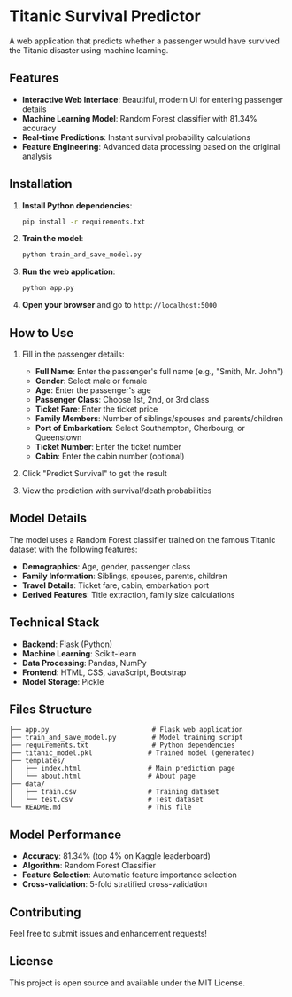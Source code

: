 # Titanic Survival Predictor

A web application that predicts whether a passenger would have survived the Titanic disaster using machine learning.

## Features

- **Interactive Web Interface**: Beautiful, modern UI for entering passenger details
- **Machine Learning Model**: Random Forest classifier with 81.34% accuracy
- **Real-time Predictions**: Instant survival probability calculations
- **Feature Engineering**: Advanced data processing based on the original analysis

## Installation

1. **Install Python dependencies**:
   ```bash
   pip install -r requirements.txt
   ```

2. **Train the model**:
   ```bash
   python train_and_save_model.py
   ```

3. **Run the web application**:
   ```bash
   python app.py
   ```

4. **Open your browser** and go to `http://localhost:5000`

## How to Use

1. Fill in the passenger details:
   - **Full Name**: Enter the passenger's full name (e.g., "Smith, Mr. John")
   - **Gender**: Select male or female
   - **Age**: Enter the passenger's age
   - **Passenger Class**: Choose 1st, 2nd, or 3rd class
   - **Ticket Fare**: Enter the ticket price
   - **Family Members**: Number of siblings/spouses and parents/children
   - **Port of Embarkation**: Select Southampton, Cherbourg, or Queenstown
   - **Ticket Number**: Enter the ticket number
   - **Cabin**: Enter the cabin number (optional)

2. Click "Predict Survival" to get the result

3. View the prediction with survival/death probabilities

## Model Details

The model uses a Random Forest classifier trained on the famous Titanic dataset with the following features:

- **Demographics**: Age, gender, passenger class
- **Family Information**: Siblings, spouses, parents, children
- **Travel Details**: Ticket fare, cabin, embarkation port
- **Derived Features**: Title extraction, family size calculations

## Technical Stack

- **Backend**: Flask (Python)
- **Machine Learning**: Scikit-learn
- **Data Processing**: Pandas, NumPy
- **Frontend**: HTML, CSS, JavaScript, Bootstrap
- **Model Storage**: Pickle

## Files Structure

```
├── app.py                          # Flask web application
├── train_and_save_model.py         # Model training script
├── requirements.txt                # Python dependencies
├── titanic_model.pkl              # Trained model (generated)
├── templates/
│   ├── index.html                 # Main prediction page
│   └── about.html                 # About page
├── data/
│   ├── train.csv                  # Training dataset
│   └── test.csv                   # Test dataset
└── README.md                      # This file
```

## Model Performance

- **Accuracy**: 81.34% (top 4% on Kaggle leaderboard)
- **Algorithm**: Random Forest Classifier
- **Feature Selection**: Automatic feature importance selection
- **Cross-validation**: 5-fold stratified cross-validation

## Contributing

Feel free to submit issues and enhancement requests!

## License

This project is open source and available under the MIT License.

